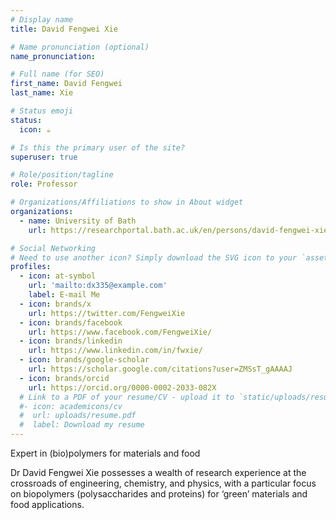 ```yaml
---
# Display name
title: David Fengwei Xie

# Name pronunciation (optional)
name_pronunciation: 

# Full name (for SEO)
first_name: David Fengwei
last_name: Xie

# Status emoji
status:
  icon: ☕️

# Is this the primary user of the site?
superuser: true

# Role/position/tagline
role: Professor

# Organizations/Affiliations to show in About widget
organizations:
  - name: University of Bath
    url: https://researchportal.bath.ac.uk/en/persons/david-fengwei-xie

# Social Networking
# Need to use another icon? Simply download the SVG icon to your `assets/media/icons/` folder.
profiles:
  - icon: at-symbol
    url: 'mailto:dx335@example.com'
    label: E-mail Me
  - icon: brands/x
    url: https://twitter.com/FengweiXie
  - icon: brands/facebook
    url: https://www.facebook.com/FengweiXie/
  - icon: brands/linkedin
    url: https://www.linkedin.com/in/fwxie/
  - icon: brands/google-scholar
    url: https://scholar.google.com/citations?user=ZMSsT_gAAAAJ
  - icon: brands/orcid
    url: https://orcid.org/0000-0002-2033-082X
  # Link to a PDF of your resume/CV - upload it to `static/uploads/resume.pdf`
  #- icon: academicons/cv
  #  url: uploads/resume.pdf
  #  label: Download my resume
---
```


Expert in (bio)polymers for materials and food

Dr David Fengwei Xie possesses a wealth of research experience at the crossroads of engineering, chemistry, and physics, with a particular focus on biopolymers (polysaccharides and proteins) for ‘green’ materials and food applications.
